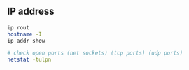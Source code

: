 ## IP address
```bash
ip rout
hostname -I
ip addr show

# check open ports (net sockets) (tcp ports) (udp ports)
netstat -tulpn
```

